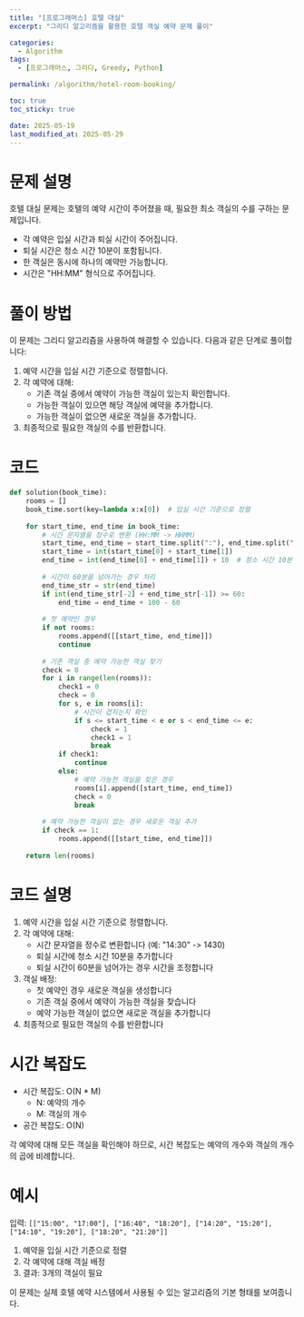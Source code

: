 ```yaml
---
title: "[프로그래머스] 호텔 대실"
excerpt: "그리디 알고리즘을 활용한 호텔 객실 예약 문제 풀이"

categories:
  - Algorithm
tags:
  - [프로그래머스, 그리디, Greedy, Python]

permalink: /algorithm/hotel-room-booking/

toc: true
toc_sticky: true

date: 2025-05-19
last_modified_at: 2025-05-29
---
```


# 문제 설명

호텔 대실 문제는 호텔의 예약 시간이 주어졌을 때, 필요한 최소 객실의 수를 구하는 문제입니다.

- 각 예약은 입실 시간과 퇴실 시간이 주어집니다.
- 퇴실 시간은 청소 시간 10분이 포함됩니다.
- 한 객실은 동시에 하나의 예약만 가능합니다.
- 시간은 "HH:MM" 형식으로 주어집니다.

# 풀이 방법

이 문제는 그리디 알고리즘을 사용하여 해결할 수 있습니다. 다음과 같은 단계로 풀이합니다:

1. 예약 시간을 입실 시간 기준으로 정렬합니다.
2. 각 예약에 대해:
   - 기존 객실 중에서 예약이 가능한 객실이 있는지 확인합니다.
   - 가능한 객실이 있으면 해당 객실에 예약을 추가합니다.
   - 가능한 객실이 없으면 새로운 객실을 추가합니다.
3. 최종적으로 필요한 객실의 수를 반환합니다.

# 코드

```python
def solution(book_time):
    rooms = []
    book_time.sort(key=lambda x:x[0])  # 입실 시간 기준으로 정렬
    
    for start_time, end_time in book_time:
        # 시간 문자열을 정수로 변환 (HH:MM -> HHMM)
        start_time, end_time = start_time.split(":"), end_time.split(":")
        start_time = int(start_time[0] + start_time[1])
        end_time = int(end_time[0] + end_time[1]) + 10  # 청소 시간 10분 추가
        
        # 시간이 60분을 넘어가는 경우 처리
        end_time_str = str(end_time)
        if int(end_time_str[-2] + end_time_str[-1]) >= 60:
            end_time = end_time + 100 - 60
        
        # 첫 예약인 경우
        if not rooms:
            rooms.append([[start_time, end_time]])
            continue
        
        # 기존 객실 중 예약 가능한 객실 찾기
        check = 0
        for i in range(len(rooms)):
            check1 = 0
            check = 0
            for s, e in rooms[i]:
                # 시간이 겹치는지 확인
                if s <= start_time < e or s < end_time <= e:
                    check = 1
                    check1 = 1
                    break
            if check1:
                continue
            else:
                # 예약 가능한 객실을 찾은 경우
                rooms[i].append([start_time, end_time])
                check = 0
                break
        
        # 예약 가능한 객실이 없는 경우 새로운 객실 추가
        if check == 1:
            rooms.append([[start_time, end_time]])
            
    return len(rooms)
```

# 코드 설명

1. 예약 시간을 입실 시간 기준으로 정렬합니다.
2. 각 예약에 대해:
   - 시간 문자열을 정수로 변환합니다 (예: "14:30" -> 1430)
   - 퇴실 시간에 청소 시간 10분을 추가합니다
   - 퇴실 시간이 60분을 넘어가는 경우 시간을 조정합니다
3. 객실 배정:
   - 첫 예약인 경우 새로운 객실을 생성합니다
   - 기존 객실 중에서 예약이 가능한 객실을 찾습니다
   - 예약 가능한 객실이 없으면 새로운 객실을 추가합니다
4. 최종적으로 필요한 객실의 수를 반환합니다

# 시간 복잡도

- 시간 복잡도: O(N * M)
  - N: 예약의 개수
  - M: 객실의 개수
- 공간 복잡도: O(N)

각 예약에 대해 모든 객실을 확인해야 하므로, 시간 복잡도는 예약의 개수와 객실의 개수의 곱에 비례합니다.

# 예시

입력: `[["15:00", "17:00"], ["16:40", "18:20"], ["14:20", "15:20"], ["14:10", "19:20"], ["18:20", "21:20"]]`

1. 예약을 입실 시간 기준으로 정렬
2. 각 예약에 대해 객실 배정
3. 결과: 3개의 객실이 필요

이 문제는 실제 호텔 예약 시스템에서 사용될 수 있는 알고리즘의 기본 형태를 보여줍니다. 